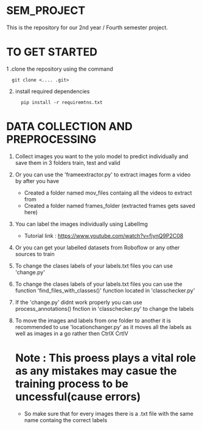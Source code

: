 # SEM_PROJECT
This is the repository for our 2nd year / Fourth semester project.

# TO GET STARTED 

1 .clone the repository using the command

      git clone <.... .git>

2. install required dependencies

         pip install -r requiremtns.txt

# DATA COLLECTION AND PREPROCESSING

1. Collect images you want to the yolo model to predict individually and save them in 3 folders train, test and valid

2. Or you can use the 'frameextractor.py' to extract images form a video by after you have
    - Created a folder named mov_files containg all the videos to extract from
    - Created a folder named frames_folder (extracted frames gets saved here)

3. You can label the images individually using LabelImg
   - Tutorial link : https://www.youtube.com/watch?v=fjynQ9P2C08

4. Or you can get your labelled datasets from Roboflow or any other sources to train

5. To change the clases labels of your labels.txt files you can use 'change.py'

6. To change the clases labels of your labels.txt files you can use the function 'find_files_with_classes()' function located in 'classchecker.py'

7. If the 'change.py' didnt work properly you can use process_annotations() fnction in 'classchecker.py' to change the labels

8. To move the images and labels from one folder to another it is recommended to use 'locationchanger.py' as it moves all the labels as well as images in a go rather then CtrlX CrtlV

   # Note : This proess plays a vital role as any mistakes may casue the training process to be uncessful(cause errors)
   - So make sure that for every images there is a .txt file with the same name containg the correct labels
